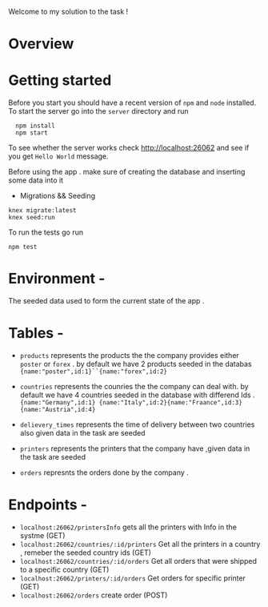 Welcome to my solution to the task !


# Overview

# Getting started
Before you start you should have a recent version of `npm` and `node`
installed.
To start the server go into the `server` directory and run
```
  npm install
  npm start
```
To see whether the server works check <http://localhost:26062> and see if you
get `Hello World` message.

Before using the app . make sure of creating the database and inserting some data into it 
- Migrations && Seeding 
```
knex migrate:latest
knex seed:run
```
To run the tests go run
```
npm test
```

# Environment -
The seeded data used to form the current state of the app . 

# Tables -
- `products` represents the products the the company provides either `poster` or `forex` . 
by default we have 2 products seeded in the databas `{name:"poster",id:1}``{name:"forex",id:2}`
- `countries` represents the counries the the company can deal with.
by default we have 4 countries seeded in the database with differend Ids .`{name:"Germany",id:1}
{name:"Italy",id:2}{name:"Fraance",id:3}{name:"Austria",id:4}`

- `delievery_times` represents the time of delivery between two countries 
also given data in the task are seeded 

- `printers` represents the printers that the company have ,given data in the task are seeded 
- `orders` represnts the orders done by the company .
# Endpoints -
- `localhost:26062/printersInfo` gets all the printers with Info in the systme (GET)
- `localhost:26062/countries/:id/printers` Get all the printers in a country , remeber the seeded country ids (GET)
- `localhost:26062/countries/:id/orders` Get all orders that were shipped to a specific country (GET)
- `localhost:26062/printers/:id/orders` Get orders for specific printer (GET)
- `localhost:26062/orders` create order (POST)




